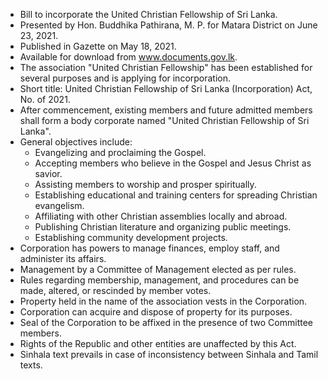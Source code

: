 - Bill to incorporate the United Christian Fellowship of Sri Lanka.
- Presented by Hon. Buddhika Pathirana, M. P. for Matara District on June 23, 2021.
- Published in Gazette on May 18, 2021.
- Available for download from www.documents.gov.lk.
- The association "United Christian Fellowship" has been established for several purposes and is applying for incorporation.
- Short title: United Christian Fellowship of Sri Lanka (Incorporation) Act, No. of 2021.
- After commencement, existing members and future admitted members shall form a body corporate named "United Christian Fellowship of Sri Lanka".
- General objectives include:
  - Evangelizing and proclaiming the Gospel.
  - Accepting members who believe in the Gospel and Jesus Christ as savior.
  - Assisting members to worship and prosper spiritually.
  - Establishing educational and training centers for spreading Christian evangelism.
  - Affiliating with other Christian assemblies locally and abroad.
  - Publishing Christian literature and organizing public meetings.
  - Establishing community development projects.
- Corporation has powers to manage finances, employ staff, and administer its affairs.
- Management by a Committee of Management elected as per rules.
- Rules regarding membership, management, and procedures can be made, altered, or rescinded by member votes.
- Property held in the name of the association vests in the Corporation.
- Corporation can acquire and dispose of property for its purposes.
- Seal of the Corporation to be affixed in the presence of two Committee members.
- Rights of the Republic and other entities are unaffected by this Act.
- Sinhala text prevails in case of inconsistency between Sinhala and Tamil texts.